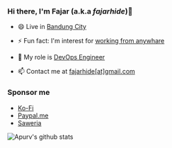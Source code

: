 ### Hi there, I'm Fajar (a.k.a _fajarhide_)👋
  
- 😄 Live in [Bandung City](https://goo.gl/maps/D2j5M4RTDdSXwiNz8) 
  
- ⚡ Fun fact: I'm interest for [working from anywhare](https://hbr.org/2020/11/our-work-from-anywhere-future)

- 🌱 My role is [DevOps Engineer](https://cloud.google.com/devops/) 

- 📫 Contact me at [fajarhide[at]gmail.com](mailto:fajarhide@gmail.com)

### Sponsor me

  - [Ko-Fi](https://ko-fi.com/fajarhide)
  - [Paypal.me](https://paypal.me/fajarhidayat)
  - [Saweria](https://saweria.co/fajarhide)

<!--
**fajarhide/fajarhide** is a ✨ _special_ ✨ repository because its `README.md` (this file) appears on your GitHub profile.

Here are some ideas to get you started:

- 🔭 I’m currently working on ...
- 🌱 I’m currently learning ...
- 👯 I’m looking to collaborate on ...
- 🤔 I’m looking for help with ...
- 💬 Ask me about ...
- 📫 How to reach me: ...
- 😄 Pronouns: ...
- ⚡ Fun fact: ...
-->


![Apurv's github stats](https://github-readme-stats.vercel.app/api?username=fajarhide&show_icons=true)
<br />
<br />
